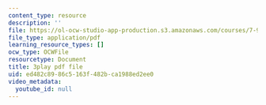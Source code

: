 ```yaml
---
content_type: resource
description: ''
file: https://ol-ocw-studio-app-production.s3.amazonaws.com/courses/7-91j-foundations-of-computational-and-systems-biology-spring-2014/ed482c8986c5163f482bca1988ed2ee0_uD4-fOWeXAY.pdf
file_type: application/pdf
learning_resource_types: []
ocw_type: OCWFile
resourcetype: Document
title: 3play pdf file
uid: ed482c89-86c5-163f-482b-ca1988ed2ee0
video_metadata:
  youtube_id: null
---
```

